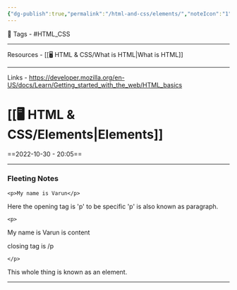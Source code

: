 ```yaml
---
{"dg-publish":true,"permalink":"/html-and-css/elements/","noteIcon":"1"}
---
```


 🧶 Tags - #HTML_CSS 

---
 Resources - [[🖥️ HTML & CSS/What is HTML\|What is HTML]]

---
 Links - https://developer.mozilla.org/en-US/docs/Learn/Getting_started_with_the_web/HTML_basics
 
# [[🖥️ HTML & CSS/Elements\|Elements]]
==2022-10-30 - 20:05==

---
### Fleeting Notes
```
<p>My name is Varun</p>
```


Here the opening tag is 'p' to be specific 'p' is also known as paragraph.
```
<p>
```

My name is Varun is content

closing tag is /p
```
</p>
```
This whole thing is known as an element.

---
